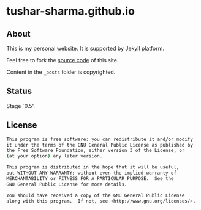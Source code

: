 tushar-sharma.github.io
=======================

## About 

This is my personal website. It is supported by [Jekyll](https://github.com/mojombo/jekyll) platform. 


Feel free to fork the [source code](https://github.com/tushar-sharma/tushar-sharma.github.io) of this site. 

Content in the `_posts` folder is copyrighted. 

## Status

Stage `0.5'.

## License

```bash
This program is free software: you can redistribute it and/or modify
it under the terms of the GNU General Public License as published by
the Free Software Foundation, either version 3 of the License, or
(at your option) any later version.

This program is distributed in the hope that it will be useful,
but WITHOUT ANY WARRANTY; without even the implied warranty of
MERCHANTABILITY or FITNESS FOR A PARTICULAR PURPOSE.  See the
GNU General Public License for more details.

You should have received a copy of the GNU General Public License
along with this program.  If not, see <http://www.gnu.org/licenses/>.
```
